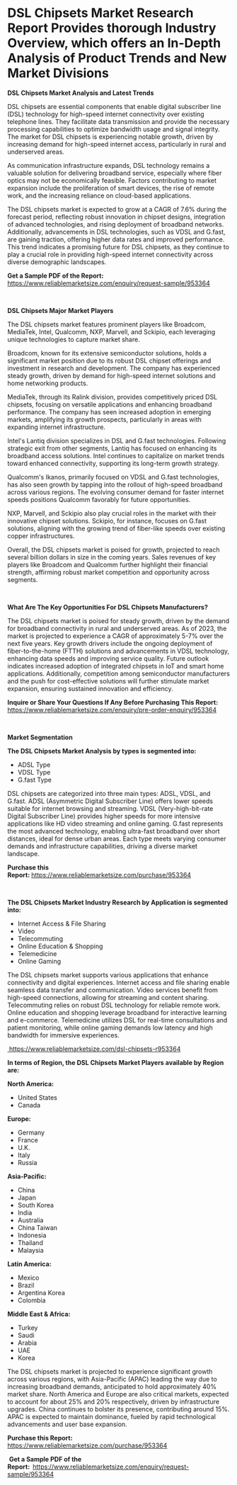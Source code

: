 <p><h1>DSL Chipsets Market Research Report Provides thorough Industry Overview, which offers an In-Depth Analysis of Product Trends and New Market Divisions</h1></p><p><strong>DSL Chipsets Market Analysis and Latest Trends</strong></p>
<p><p>DSL chipsets are essential components that enable digital subscriber line (DSL) technology for high-speed internet connectivity over existing telephone lines. They facilitate data transmission and provide the necessary processing capabilities to optimize bandwidth usage and signal integrity. The market for DSL chipsets is experiencing notable growth, driven by increasing demand for high-speed internet access, particularly in rural and underserved areas. </p><p>As communication infrastructure expands, DSL technology remains a valuable solution for delivering broadband service, especially where fiber optics may not be economically feasible. Factors contributing to market expansion include the proliferation of smart devices, the rise of remote work, and the increasing reliance on cloud-based applications. </p><p>The DSL chipsets market is expected to grow at a CAGR of 7.6% during the forecast period, reflecting robust innovation in chipset designs, integration of advanced technologies, and rising deployment of broadband networks. Additionally, advancements in DSL technologies, such as VDSL and G.fast, are gaining traction, offering higher data rates and improved performance. This trend indicates a promising future for DSL chipsets, as they continue to play a crucial role in providing high-speed internet connectivity across diverse demographic landscapes.</p></p>
<p><strong>Get a Sample PDF of the Report:&nbsp;</strong> <a href="https://www.reliablemarketsize.com/enquiry/request-sample/953364?utm_campaign=3617&utm_medium=2&utm_source=Github&utm_content=ia&utm_term=18042025&utm_id=dsl-chipsets">https://www.reliablemarketsize.com/enquiry/request-sample/953364</a></p>
<p>&nbsp;</p>
<p><strong>DSL Chipsets Major Market Players</strong></p>
<p><p>The DSL chipsets market features prominent players like Broadcom, MediaTek, Intel, Qualcomm, NXP, Marvell, and Sckipio, each leveraging unique technologies to capture market share. </p><p>Broadcom, known for its extensive semiconductor solutions, holds a significant market position due to its robust DSL chipset offerings and investment in research and development. The company has experienced steady growth, driven by demand for high-speed internet solutions and home networking products. </p><p>MediaTek, through its Ralink division, provides competitively priced DSL chipsets, focusing on versatile applications and enhancing broadband performance. The company has seen increased adoption in emerging markets, amplifying its growth prospects, particularly in areas with expanding internet infrastructure.</p><p>Intel's Lantiq division specializes in DSL and G.fast technologies. Following strategic exit from other segments, Lantiq has focused on enhancing its broadband access solutions. Intel continues to capitalize on market trends toward enhanced connectivity, supporting its long-term growth strategy.</p><p>Qualcomm's Ikanos, primarily focused on VDSL and G.fast technologies, has also seen growth by tapping into the rollout of high-speed broadband across various regions. The evolving consumer demand for faster internet speeds positions Qualcomm favorably for future opportunities.</p><p>NXP, Marvell, and Sckipio also play crucial roles in the market with their innovative chipset solutions. Sckipio, for instance, focuses on G.fast solutions, aligning with the growing trend of fiber-like speeds over existing copper infrastructures.</p><p>Overall, the DSL chipsets market is poised for growth, projected to reach several billion dollars in size in the coming years. Sales revenues of key players like Broadcom and Qualcomm further highlight their financial strength, affirming robust market competition and opportunity across segments.</p></p>
<p>&nbsp;</p>
<p><strong>What Are The Key Opportunities For DSL Chipsets Manufacturers?</strong></p>
<p><p>The DSL chipsets market is poised for steady growth, driven by the demand for broadband connectivity in rural and underserved areas. As of 2023, the market is projected to experience a CAGR of approximately 5-7% over the next five years. Key growth drivers include the ongoing deployment of fiber-to-the-home (FTTH) solutions and advancements in VDSL technology, enhancing data speeds and improving service quality. Future outlook indicates increased adoption of integrated chipsets in IoT and smart home applications. Additionally, competition among semiconductor manufacturers and the push for cost-effective solutions will further stimulate market expansion, ensuring sustained innovation and efficiency.</p></p>
<p><strong>Inquire or Share Your Questions If Any Before Purchasing This Report:</strong> <a href="https://www.reliablemarketsize.com/enquiry/pre-order-enquiry/953364?utm_campaign=3617&utm_medium=2&utm_source=Github&utm_content=ia&utm_term=18042025&utm_id=dsl-chipsets">https://www.reliablemarketsize.com/enquiry/pre-order-enquiry/953364</a></p>
<p>&nbsp;</p>
<p><strong>Market Segmentation</strong></p>
<p><strong>The DSL Chipsets Market Analysis by types is segmented into:</strong></p>
<p><ul><li>ADSL Type</li><li>VDSL Type</li><li>G.fast Type</li></ul></p>
<p><p>DSL chipsets are categorized into three main types: ADSL, VDSL, and G.fast. ADSL (Asymmetric Digital Subscriber Line) offers lower speeds suitable for internet browsing and streaming. VDSL (Very-high-bit-rate Digital Subscriber Line) provides higher speeds for more intensive applications like HD video streaming and online gaming. G.fast represents the most advanced technology, enabling ultra-fast broadband over short distances, ideal for dense urban areas. Each type meets varying consumer demands and infrastructure capabilities, driving a diverse market landscape.</p></p>
<p><strong>Purchase this Report:&nbsp;</strong><a href="https://www.reliablemarketsize.com/purchase/953364?utm_campaign=3617&utm_medium=2&utm_source=Github&utm_content=ia&utm_term=18042025&utm_id=dsl-chipsets">https://www.reliablemarketsize.com/purchase/953364</a></p>
<p>&nbsp;</p>
<p><strong>The DSL Chipsets Market Industry Research by Application is segmented into:</strong></p>
<p><ul><li>Internet Access & File Sharing</li><li>Video</li><li>Telecommuting</li><li>Online Education & Shopping</li><li>Telemedicine</li><li>Online Gaming</li></ul></p>
<p><p>The DSL chipsets market supports various applications that enhance connectivity and digital experiences. Internet access and file sharing enable seamless data transfer and communication. Video services benefit from high-speed connections, allowing for streaming and content sharing. Telecommuting relies on robust DSL technology for reliable remote work. Online education and shopping leverage broadband for interactive learning and e-commerce. Telemedicine utilizes DSL for real-time consultations and patient monitoring, while online gaming demands low latency and high bandwidth for immersive experiences.</p></p>
<p><a href="https://www.reliablemarketsize.com/dsl-chipsets-r953364?utm_campaign=3617&utm_medium=2&utm_source=Github&utm_content=ia&utm_term=18042025&utm_id=dsl-chipsets">&nbsp;https://www.reliablemarketsize.com/dsl-chipsets-r953364</a></p>
<p><strong>In terms of Region, the DSL Chipsets Market Players available by Region are:</strong></p>
<p>
    <p> <strong> North America: </strong>
        <ul>
            <li>United States</li>
            <li>Canada</li>
        </ul>
        </p> 
    <p> <strong> Europe: </strong>
        <ul>
            <li>Germany</li>
            <li>France</li>
            <li>U.K.</li>
            <li>Italy</li>
            <li>Russia</li>
        </ul>
        </p> 
    <p> <strong> Asia-Pacific: </strong>
        <ul>
            <li>China</li>
            <li>Japan</li>
            <li>South Korea</li>
            <li>India</li>
            <li>Australia</li>
            <li>China Taiwan</li>
            <li>Indonesia</li>
            <li>Thailand</li>
            <li>Malaysia</li>
        </ul>
        </p> 
    <p> <strong> Latin America: </strong>
        <ul>
            <li>Mexico</li>
            <li>Brazil</li>
            <li>Argentina Korea</li>
            <li>Colombia</li>
        </ul>
        </p> 
    <p> <strong> Middle East & Africa: </strong>
        <ul>
            <li>Turkey</li>
            <li>Saudi</li>
            <li>Arabia</li>
            <li>UAE</li>
            <li>Korea</li>
        </ul>
    </p>
    </p>
<p><p>The DSL chipsets market is projected to experience significant growth across various regions, with Asia-Pacific (APAC) leading the way due to increasing broadband demands, anticipated to hold approximately 40% market share. North America and Europe are also critical markets, expected to account for about 25% and 20% respectively, driven by infrastructure upgrades. China continues to bolster its presence, contributing around 15%. APAC is expected to maintain dominance, fueled by rapid technological advancements and user base expansion.</p></p>
<p><strong>Purchase this Report: </strong><a href="https://www.reliablemarketsize.com/purchase/953364?utm_campaign=3617&utm_medium=2&utm_source=Github&utm_content=ia&utm_term=18042025&utm_id=dsl-chipsets">https://www.reliablemarketsize.com/purchase/953364</a></p>
<p>&nbsp;<strong>Get a Sample PDF of the Report:&nbsp;&nbsp;</strong><a href="https://www.reliablemarketsize.com/enquiry/request-sample/953364?utm_campaign=3617&utm_medium=2&utm_source=Github&utm_content=ia&utm_term=18042025&utm_id=dsl-chipsets">https://www.reliablemarketsize.com/enquiry/request-sample/953364</a></p>
<p><strong></strong></p>
<p><p></p><p></p><p></p></p>